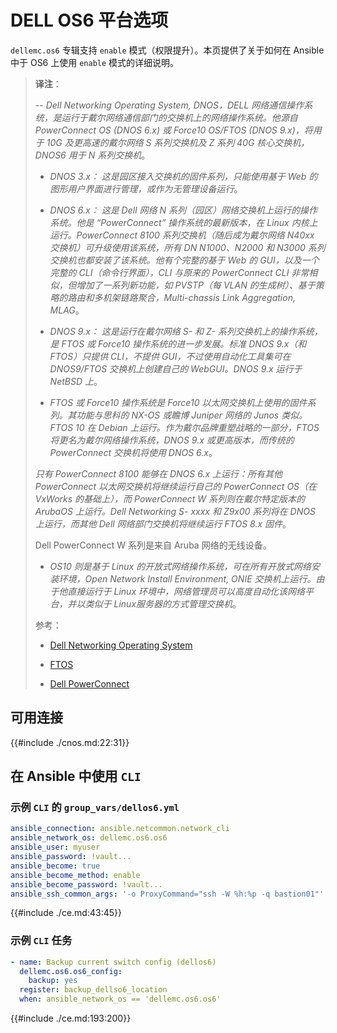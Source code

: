 # DELL OS6 平台选项

`dellemc.os6` 专辑支持 `enable` 模式（权限提升）。本页提供了关于如何在 Ansible 中于 OS6 上使用 `enable` 模式的详细说明。

> **译注**：
>
> -- _Dell Networking Operating System, DNOS，DELL 网络通信操作系统，是运行于戴尔网络通信部门的交换机上的网络操作系统。他源自 PowerConnect OS (DNOS 6.x) 或 Force10 OS/FTOS (DNOS 9.x)，将用于 10G 及更高速的戴尔网络 S 系列交换机及 Z 系列 40G 核心交换机，DNOS6 用于 N 系列交换机_。
>
> - _DNOS 3.x： 这是园区接入交换机的固件系列，只能使用基于 Web 的图形用户界面进行管理，或作为无管理设备运行_。
>
> - _DNOS 6.x： 这是 Dell 网络 N 系列（园区）网络交换机上运行的操作系统。他是 “PowerConnect” 操作系统的最新版本，在 Linux 内核上运行。PowerConnect 8100 系列交换机（随后成为戴尔网络 N40xx 交换机）可升级使用该系统，所有 DN N1000、N2000 和 N3000 系列交换机也都安装了该系统。他有个完整的基于 Web 的 GUI，以及一个完整的 CLI（命令行界面），CLI 与原来的 PowerConnect CLI 非常相似，但增加了一系列新功能，如 PVSTP（每 VLAN 的生成树）、基于策略的路由和多机架链路聚合，Multi-chassis Link Aggregation, MLAG_。
>
> - _DNOS 9.x： 这是运行在戴尔网络 S- 和 Z- 系列交换机上的操作系统，是 FTOS 或 Force10 操作系统的进一步发展。标准 DNOS 9.x（和 FTOS）只提供 CLI，不提供 GUI，不过使用自动化工具集可在 DNOS9/FTOS 交换机上创建自己的 WebGUI。DNOS 9.x 运行于 NetBSD 上_。
>
> - _FTOS 或 Force10 操作系统是 Force10 以太网交换机上使用的固件系列。其功能与思科的 NX-OS 或瞻博 Juniper 网络的 Junos 类似。FTOS 10 在 Debian 上运行。作为戴尔品牌重塑战略的一部分，FTOS 将更名为戴尔网络操作系统，DNOS 9.x 或更高版本，而传统的 PowerConnect 交换机将使用 DNOS 6.x_。
>
> _只有 PowerConnect 8100 能够在 DNOS 6.x 上运行：所有其他 PowerConnect 以太网交换机将继续运行自己的 PowerConnect OS（在 VxWorks 的基础上），而 PowerConnect W 系列则在戴尔特定版本的 ArubaOS 上运行。Dell Networking S- xxxx 和 Z9x00 系列将在 DNOS 上运行，而其他 Dell 网络部门交换机将继续运行 FTOS 8.x 固件_。
>
> Dell PowerConnect W 系列是来自 Aruba 网络的无线设备。
>
> - _OS10 则是基于 Linux 的开放式网络操作系统，可在所有开放式网络安装环境，Open Network Install Environment, ONIE 交换机上运行。由于他直接运行于 Linux 环境中，网络管理员可以高度自动化该网络平台，并以类似于 Linux服务器的方式管理交换机_。
>
>
> 参考：
>
> - [Dell Networking Operating System](https://en.wikipedia.org/wiki/Dell_Networking_Operating_System)
>
> - [FTOS](https://en.wikipedia.org/wiki/FTOS)
>
> - [Dell PowerConnect](https://en.wikipedia.org/wiki/Dell_PowerConnect)


## 可用连接

{{#include ./cnos.md:22:31}}



## 在 Ansible 中使用 `CLI`


### 示例 `CLI` 的 `group_vars/dellos6.yml`

```yaml
ansible_connection: ansible.netcommon.network_cli
ansible_network_os: dellemc.os6.os6
ansible_user: myuser
ansible_password: !vault...
ansible_become: true
ansible_become_method: enable
ansible_become_password: !vault...
ansible_ssh_common_args: '-o ProxyCommand="ssh -W %h:%p -q bastion01"'
```


{{#include ./ce.md:43:45}}


### 示例 `CLI` 任务

```yaml
- name: Backup current switch config (dellos6)
  dellemc.os6.os6_config:
    backup: yes
  register: backup_dellso6_location
  when: ansible_network_os == 'dellemc.os6.os6'
```


{{#include ./ce.md:193:200}}

